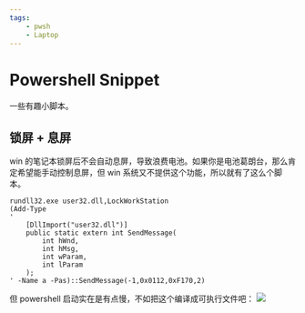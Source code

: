 ```yaml
---
tags:
    - pwsh
    - Laptop
---
```


# Powershell Snippet

一些有趣小脚本。


## 锁屏 + 息屏

win 的笔记本锁屏后不会自动息屏，导致浪费电池。如果你是电池葛朗台，那么肯定希望能手动控制息屏，但 win 系统又不提供这个功能，所以就有了这么个脚本。

``` pwsh
rundll32.exe user32.dll,LockWorkStation
(Add-Type 
'
    [DllImport("user32.dll")]
    public static extern int SendMessage(
        int hWnd, 
        int hMsg, 
        int wParam, 
        int lParam
    );
' -Name a -Pas)::SendMessage(-1,0x0112,0xF170,2)
```

但 powershell 启动实在是有点慢，不如把这个编译成可执行文件吧：
[![](https://img.shields.io/badge/GJCav-screenoff-blue?logo=github)](https://github.com/GJCav/screenoff_csharp)


